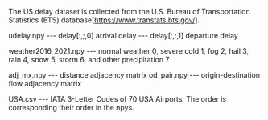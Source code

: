 The US delay dataset is collected from the U.S. Bureau of Transportation Statistics (BTS) database[https://www.transtats.bts.gov/].

udelay.npy --- delay[:,;,0] arrival delay
          --- delay[:,:,1] departure delay

weather2016_2021.npy --- normal weather 0, severe cold 1, fog 2, hail 3, rain 4, snow 5, storm 6, and other precipitation 7

adj_mx.npy --- distance adjacency matrix
od_pair.npy --- origin-destination flow adjacency matrix

USA.csv --- IATA 3-Letter Codes of 70 USA Airports. The order is corresponding their order in the npys. 
